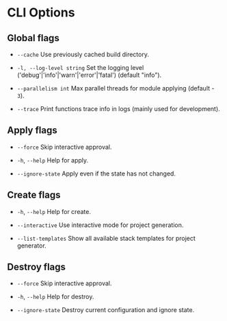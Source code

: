 # CLI Options

## Global flags

* `--cache`             Use previously cached build directory.

* `-l, --log-level string`   Set the logging level ('debug'|'info'|'warn'|'error'|'fatal') (default "info").

* `--parallelism int`    Max parallel threads for module applying (default - `3`).

* `--trace`              Print functions trace info in logs (mainly used for development).

## Apply flags

* `--force`              Skip interactive approval.

* `-h`, `--help`         Help for apply.

* `--ignore-state`       Apply even if the state has not changed.

## Create flags

* `-h`, `--help`        Help for create.

* `--interactive`       Use interactive mode for project generation.

* `--list-templates`    Show all available stack templates for project generator.

## Destroy flags

* `--force`              Skip interactive approval.

* `-h`, `--help`         Help for destroy.

* `--ignore-state`       Destroy current configuration and ignore state.
